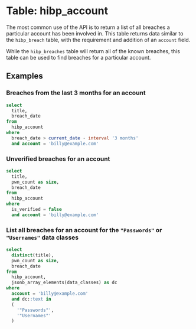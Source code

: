 # Table: hibp_account

The most common use of the API is to return a list of all breaches a particular account has been involved in. This table returns data similar to the `hibp_breach` table, with the requirement and addition of an `account` field.

While the `hibp_breaches` table will return all of the known breaches, this table can be used to find breaches for a particular account.

## Examples

### Breaches from the last 3 months for an account

```sql
select
  title,
  breach_date
from
  hibp_account
where
  breach_date > current_date - interval '3 months'
  and account = 'billy@example.com'
```

### Unverified breaches for an account

```sql
select
  title,
  pwn_count as size,
  breach_date
from
  hibp_account
where
  is_verified = false
  and account = 'billy@example.com'
```

### List all breaches for an account for the `"Passwords"` or `"Usernames"` data classes

```sql
select
  distinct(title),
  pwn_count as size,
  breach_date
from
  hibp_account,
  jsonb_array_elements(data_classes) as dc
where
  account = 'billy@example.com'
  and dc::text in
  (
    '"Passwords"',
    '"Usernames"'
  )
```

